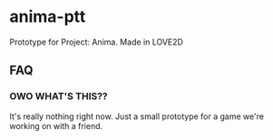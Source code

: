 # anima-ptt
Prototype for Project: Anima. Made in LOVE2D

## FAQ
### OWO WHAT'S THIS??
It's really nothing right now. Just a small prototype for a game we're working on with a friend.

